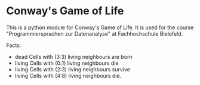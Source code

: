 Conway's Game of Life
=====================

This is a python module for Conway's Game of Life. It is used for the course "Programmiersprachen zur Datenanalyse" at Fachhochschule Bielefeld. 

Facts:
- dead Cells with (3:3) living neighbours are born
- living Cells with (0:1) living neighbours die
- living Cells with (2:3) living neighbours survive
- living Cells with (4:8) living neighbours die.
